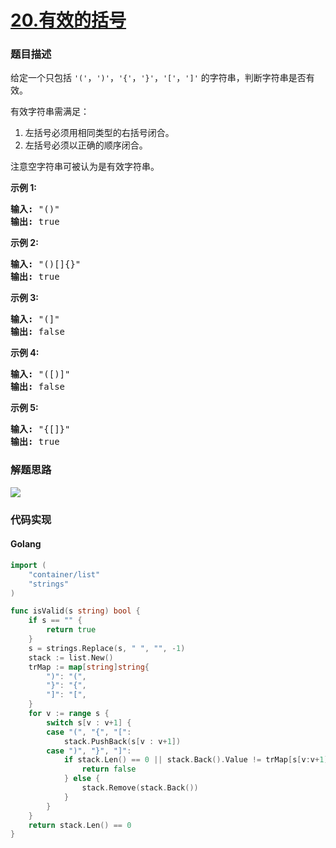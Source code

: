 # [20.有效的括号](https://leetcode-cn.com/problems/valid-parentheses)


### 题目描述

<div class="notranslate"><p>给定一个只包括 <code>'('</code>，<code>')'</code>，<code>'{'</code>，<code>'}'</code>，<code>'['</code>，<code>']'</code>&nbsp;的字符串，判断字符串是否有效。</p>

<p>有效字符串需满足：</p>

<ol>
	<li>左括号必须用相同类型的右括号闭合。</li>
	<li>左括号必须以正确的顺序闭合。</li>
</ol>

<p>注意空字符串可被认为是有效字符串。</p>

<p><strong>示例 1:</strong></p>

<pre><strong>输入:</strong> "()"
<strong>输出:</strong> true
</pre>

<p><strong>示例&nbsp;2:</strong></p>

<pre><strong>输入:</strong> "()[]{}"
<strong>输出:</strong> true
</pre>

<p><strong>示例&nbsp;3:</strong></p>

<pre><strong>输入:</strong> "(]"
<strong>输出:</strong> false
</pre>

<p><strong>示例&nbsp;4:</strong></p>

<pre><strong>输入:</strong> "([)]"
<strong>输出:</strong> false
</pre>

<p><strong>示例&nbsp;5:</strong></p>

<pre><strong>输入:</strong> "{[]}"
<strong>输出:</strong> true</pre>
</div>

### 解题思路
![](http://lc-photo.xwlin.com/20.gif)

### 代码实现

<!-- tabs:start -->

#### **Golang**
```go
import (
	"container/list"
	"strings"
)

func isValid(s string) bool {
	if s == "" {
		return true
	}
	s = strings.Replace(s, " ", "", -1)
	stack := list.New()
	trMap := map[string]string{
		")": "(",
		"}": "{",
		"]": "[",
	}
	for v := range s {
		switch s[v : v+1] {
		case "(", "{", "[":
			stack.PushBack(s[v : v+1])
		case ")", "}", "]":
			if stack.Len() == 0 || stack.Back().Value != trMap[s[v:v+1]] {
				return false
			} else {
				stack.Remove(stack.Back())
			}
		}
	}
	return stack.Len() == 0
}
```

<!-- tabs:end -->